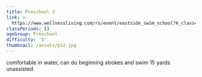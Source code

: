 ```yaml
---
title: Preschool 3
link: >-
  https://www.wellnessliving.com/rs/event/eastside_swim_school?k_class=305258&k_class_tab=10864
classPeriods: []
ageGroup: Preschool
difficulty: '3'
thumbnail: /assets/ps2.jpg
---
```

comfortable in water, can do beginning strokes and swim 15 yards unassisted.
